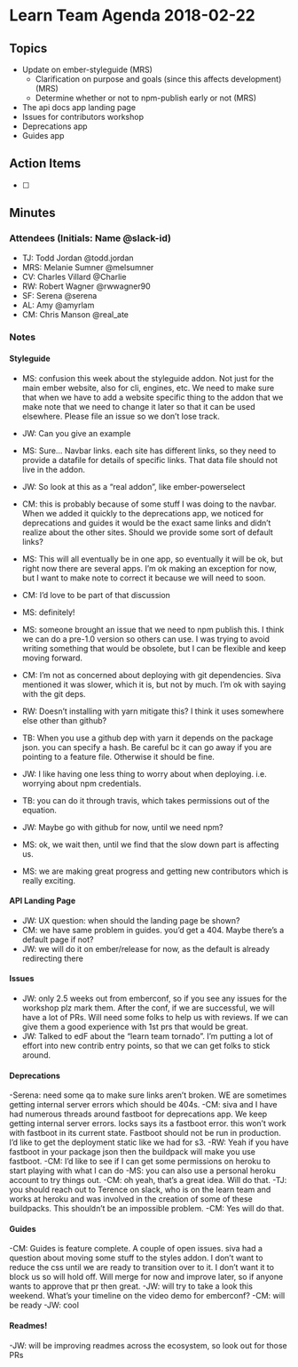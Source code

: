 # Learn Team Agenda 2018-02-22

## Topics
- Update on ember-styleguide (MRS)
  - Clarification on purpose and goals (since this affects development) (MRS)
  - Determine whether or not to npm-publish early or not (MRS)
- The api docs app landing page
- Issues for contributors workshop
- Deprecations app
- Guides app

## Action Items

- [ ] <action-item>

## Minutes

### Attendees (Initials: Name @slack-id)
- TJ: Todd Jordan @todd.jordan
- MRS: Melanie Sumner @melsumner
- CV: Charles Villard @Charlie
- RW: Robert Wagner @rwwagner90
- SF: Serena @serena
- AL: Amy @amyrlam
- CM: Chris Manson @real_ate

### Notes

#### Styleguide

- MS: confusion this week about the styleguide addon.  Not just for the main ember website, also for cli, engines, etc.  We need to make sure that when we have to add a website specific thing to the addon that we make note that we need to change it later so that it can be used elsewhere.  Please file an issue so we don’t lose track.
- JW: Can you give an example
- MS: Sure… Navbar links.  each site has different links, so they need to provide a datafile for details of specific links.  That data file should not live in the addon.
- JW: So look at this as a “real addon”, like ember-powerselect
- CM: this is probably because of some stuff I was doing to the navbar.  When we added it quickly to the deprecations app, we noticed for deprecations and guides it would be the exact same links and didn’t realize about the other sites.  Should we provide some sort of default links?
- MS:  This will all eventually be in one app, so eventually it will be ok,  but right now there are several apps.  I’m ok making an exception for now, but I want to make note to correct it because we will need to soon.
- CM: I’d love to be part of that discussion
- MS: definitely!

- MS: someone brought an issue that we need to npm publish this.  I think we can do a pre-1.0 version so others can use.  I was trying to avoid writing something that would be obsolete, but I can be flexible and keep moving forward.
- CM: I’m not as concerned about deploying with git dependencies.  Siva mentioned it was slower, which it is, but not by much.  I’m ok with saying with the git deps.
- RW: Doesn’t installing with yarn mitigate this?  I think it uses somewhere else other than github?
- TB: When you use a github dep with yarn it depends on the package json.  you can specify a hash.  Be careful bc it can go away if you are pointing to a feature file.  Otherwise it should be fine.
- JW: I like having one less thing to worry about when deploying. i.e. worrying about npm credentials.
- TB: you can do it through travis, which takes permissions out of the equation.
- JW: Maybe go with github for now, until we need npm?
- MS: ok, we wait then, until we find that the slow down part is affecting us.

- MS: we are making great progress and getting new contributors which is really exciting.


#### API Landing Page

- JW: UX question: when should the landing page be shown?
- CM: we have same problem in guides. you’d get a 404.  Maybe there’s a default page if not?
- JW: we will do it on ember/release for now, as the default is already redirecting there

#### Issues

- JW: only 2.5 weeks out from emberconf, so if you see any issues for the workshop plz mark them.  After the conf, if we are successful, we will have a lot of PRs.  Will need some folks to help us with reviews.  If we can give them a good experience with 1st prs that would be great.
- JW: Talked to edF about the “learn team tornado”.  I’m putting a lot of effort into new contrib entry points, so that we can get folks to stick around.

#### Deprecations

-Serena: need some qa to make sure links aren’t broken.  WE are sometimes getting internal server errors which should be 404s.
-CM: siva and I have had numerous threads around fastboot for deprecations app.  We keep getting internal server errors.  locks says its a fastboot error.  this won’t work with fastboot in its current state.  Fastboot should not be run in production.  I’d like to get the deployment static like we had for s3.
-RW: Yeah if you have fastboot in your package json then the buildpack will make you use fastboot.
-CM: I’d like to see if I can get some permissions on heroku to start playing with what I can do
-MS: you can also use a personal heroku account to try things out.
-CM: oh yeah, that’s a great idea.  Will do that.
-TJ: you should reach out to Terence on slack, who is on the learn team and works at heroku and was involved in the creation of some of these buildpacks.  This shouldn’t be an impossible problem.
-CM: Yes will do that.

#### Guides

-CM: Guides is feature complete.  A couple of open issues.  siva had a question about moving some stuff to the styles addon.  I don’t want to reduce the css until we are ready to transition over to it.  I don’t want it to block us so will hold off.   Will merge for now and improve later, so if anyone wants to approve that pr then great.
-JW: will try to take a look this weekend.  What’s your timeline on the video demo for emberconf?
-CM: will be ready
-JW: cool


#### Readmes!

-JW: will be improving readmes across the ecosystem, so look out for those PRs
